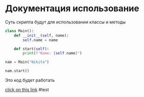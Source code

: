 # Документация использование
Суть скрипта будут для использовании классы и методы
```python
class Main():
    def __init__(self, name):
        self.name = name

    def start(self):
        print(f"Name: {self.name}")

nam = Main("Nikita")

nam.start()
```
Это код будет работать

[click on this link](#my-multi-word-header)
#test
